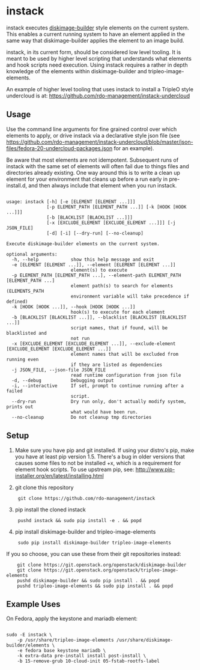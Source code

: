 instack
=======

instack executes [diskimage-builder](https://github.com/openstack/diskimage-builder)
style elements on the current system.  This enables a
current running system to have an element applied in the same way that
diskimage-builder applies the element to an image build.

instack, in its current form, should be considered low level tooling. It is meant
to be used by higher level scripting that understands what elements and
hook scripts need execution. Using instack requires a rather in depth
knowledge of the elements within diskimage-builder and tripleo-image-elements.

An example of higher level tooling that uses instack to install a TripleO style
undercloud is at:
https://github.com/rdo-management/instack-undercloud

Usage
-----

Use the command line arguments for fine grained control over which elements to
apply, or drive instack via a declarative style json file (see
https://github.com/rdo-management/instack-undercloud/blob/master/json-files/fedora-20-undercloud-packages.json
for an example).

Be aware that most elements are not idempotent. Subsequent runs of instack with the same set of elements
will often fail due to things files and directories already existing. One way around this is to write a clean up
element for your environment that cleans up before a run early in pre-install.d, and then always
include that element when you run instack.

<pre><code>
usage: instack [-h] [-e [ELEMENT [ELEMENT ...]]]
               [-p ELEMENT_PATH [ELEMENT_PATH ...]] [-k [HOOK [HOOK ...]]]
               [-b [BLACKLIST [BLACKLIST ...]]]
               [-x [EXCLUDE_ELEMENT [EXCLUDE_ELEMENT ...]]] [-j JSON_FILE]
               [-d] [-i] [--dry-run] [--no-cleanup]

Execute diskimage-builder elements on the current system.

optional arguments:
  -h, --help            show this help message and exit
  -e [ELEMENT [ELEMENT ...]], --element [ELEMENT [ELEMENT ...]]
                        element(s) to execute
  -p ELEMENT_PATH [ELEMENT_PATH ...], --element-path ELEMENT_PATH [ELEMENT_PATH ...]
                        element path(s) to search for elements (ELEMENTS_PATH
                        environment variable will take precedence if defined)
  -k [HOOK [HOOK ...]], --hook [HOOK [HOOK ...]]
                        hook(s) to execute for each element
  -b [BLACKLIST [BLACKLIST ...]], --blacklist [BLACKLIST [BLACKLIST ...]]
                        script names, that if found, will be blacklisted and
                        not run
  -x [EXCLUDE_ELEMENT [EXCLUDE_ELEMENT ...]], --exclude-element [EXCLUDE_ELEMENT [EXCLUDE_ELEMENT ...]]
                        element names that will be excluded from running even
                        if they are listed as dependencies
  -j JSON_FILE, --json-file JSON_FILE
                        read runtime configuration from json file
  -d, --debug           Debugging output
  -i, --interactive     If set, prompt to continue running after a failed
                        script.
  --dry-run             Dry run only, don't actually modify system, prints out
                        what would have been run.
  --no-cleanup          Do not cleanup tmp directories
</code></pre>

Setup
-----

1. Make sure you have pip and git installed. If using your distro's pip, make you have at least pip version 1.5. There's a bug in older versions that causes some files to not be installed +x, which is a requirement for element hook scripts. To use upstream pip, see: http://www.pip-installer.org/en/latest/installing.html

1. git clone this repository

        git clone https://github.com/rdo-management/instack

1. pip install the cloned instack

        pushd instack && sudo pip install -e . && popd

1. pip install diskimage-builder and tripleo-image-elements

        sudo pip install diskimage-builder tripleo-image-elements
If you so choose, you can use these from their git repositories instead:

        git clone https://git.openstack.org/openstack/diskimage-builder
        git clone https://git.openstack.org/openstack/tripleo-image-elements
        pushd diskimage-builder && sudo pip install . && popd
        pushd tripleo-image-elements && sudo pip install . && popd

Example Uses
------------

On Fedora, apply the keystone and mariadb element:

<pre><code>
sudo -E instack \
    -p /usr/share/tripleo-image-elements /usr/share/diskimage-builder/elements \
    -e fedora base keystone mariadb \
    -k extra-data pre-install install post-install \
    -b 15-remove-grub 10-cloud-init 05-fstab-rootfs-label
</code></pre>

